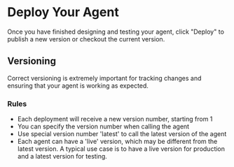 # Deploy Your Agent

Once you have finished designing and testing your agent, click "Deploy" to publish a new version or checkout the current version.

## Versioning

Correct versioning is extremely important for tracking changes and ensuring that your agent is working as expected.

### Rules

* Each deployment will receive a new version number, starting from 1
* You can specify the version number when calling the agent
* Use special version number 'latest' to call the latest version of the agent
* Each agent can have a 'live' version, which may be different from the latest version. A typical use case is to have a live version for production and a latest version for testing.
